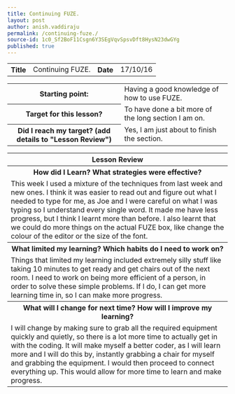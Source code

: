 ```yaml
---
title: Continuing FUZE.
layout: post
author: anish.vaddiraju
permalink: /continuing-fuze./
source-id: 1c0_Sf2BoF11Csgn6Y3SEgVqvSpsvDft8HysN23dwGYg
published: true
---
```

<table>
  <tr>
    <th>Title</th>
    <td>Continuing FUZE.</td>
    <th>Date</th>
    <td>17/10/16</td>
  </tr>
</table>


<table>
  <tr>
    <th>Starting point:</th>
    <td>Having a good knowledge of how to use FUZE.</td>
  </tr>
  <tr>
    <th>Target for this lesson?</th>
    <td>To have done a bit more of the long section I am on. </td>
  </tr>
  <tr>
    <th>Did I reach my target? 
(add details to "Lesson Review")</th>
    <td>Yes, I am just about to finish the section.</td>
  </tr>
</table>


<table>
  <tr>
  <th>Lesson Review</th>
  </tr>
  <tr>
  <th>How did I Learn? What strategies were effective?</th>
  </tr>
  <tr>
    <td>This week I used a mixture of the techniques from last week and new ones. I think it was easier to read out and figure out what I needed to type for me, as Joe and I were careful on what I was typing so I understand every single word. It made me have less progress, but I think I learnt more than before. I also learnt that we could do more things on the actual FUZE box, like change the colour of the editor or the size of the font. </td>
  </tr>
  <tr>
  <th> What limited my learning? Which habits do I need to work on?</th>
  </tr>
  <tr>
    <td>Things that limited my learning included extremely silly stuff like taking 10 minutes to get ready and get chairs out of the next room. I need to work on being more efficient of a person, in order to solve these simple problems. If I do, I can get more learning time in, so I can make more progress.</td>
  </tr>
  <tr>
  <th>What will I change for next time? How will I improve my learning?</th>
  </tr>
  <tr>
    <td>I will change by making sure to grab all the required equipment quickly and quietly, so there is a lot more time to actually get in with the coding. It will make myself a better coder, as I will learn more and I will do this by, instantly grabbing a chair for myself and grabbing the equipment. I would then proceed to connect everything up. This would allow for more time to learn and make progress.</td>
  </tr>
</table>


